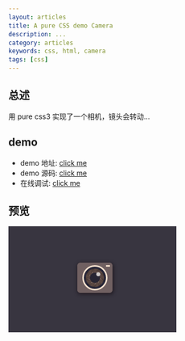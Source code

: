 ```yaml
---
layout: articles
title: A pure CSS demo Camera
description: ...
category: articles
keywords: css, html, camera
tags: [css]
---
```


## 总述

用 pure css3 实现了一个相机，镜头会转动...

## demo

* demo 地址: [click me](/codepen/pure-css-camera/)
* demo 源码: [click me](https://gist.github.com/malei0311/6130923)
* 在线调试: [click me](http://codepen.io/malei0311/pen/gBpuq)

## 预览

![css-camera](/images/articles/pure-css-camera/pure-css-camera.png)